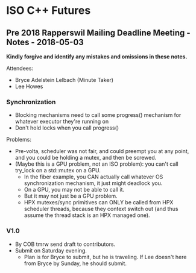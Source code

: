 ISO C++ Futures
===============

Pre 2018 Rapperswil Mailing Deadline Meeting - Notes - 2018-05-03
-----------------------------------------------------------------

**Kindly forgive and identify any mistakes and omissions in these notes.**

Attendees:
- Bryce Adelstein Lelbach (Minute Taker)
- Lee Howes

### Synchronization

- Blocking mechanisms need to call some progress() mechanism for whatever executor they're running on
- Don't hold locks when you call progress()

Problems:
- Pre-volta, scheduler was not fair, and could preempt you at any point, and you could be holding a mutex, and then be screwed.
- (Maybe this is a GPU problem, not an ISO problem): you can't call try_lock on a std::mutex on a GPU.
  - In the fiber example, you CAN actually call whatever OS synchronization mechanism, it just might deadlock you.
  - On a GPU, you may not be able to call it.
  - But it may not just be a GPU problem.
  - HPX mutexes/sync primitives can ONLY be called from HPX scheduler threads, because they context switch out (and thus assume the thread stack is an HPX managed one).

### V1.0

- By COB tmrw send draft to contributors.
- Submit on Saturday evening.
  - Plan is for Bryce to submit, but he is traveling. If Lee doesn't here from Bryce by Sunday, he should submit.

